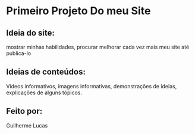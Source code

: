 # Primeiro Projeto Do meu Site

## Ideia do site:
mostrar minhas habilidades, procurar melhorar cada vez mais meu site até publica-lo

## Ideias de conteúdos:
Videos informativos, imagens informativas, demonstrações de ideias, explicações de alguns tópicos.

## Feito por:
Guilherme Lucas
